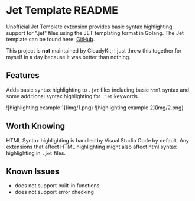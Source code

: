 # Jet Template README

Unofficial Jet Template extension provides basic syntax highlighting support for ".jet" files using the JET templating format in Golang. The Jet template can be found here:  [GitHub](https://github.com/CloudyKit/jet).

This project is **not** maintained by CloudyKit; I just threw this together for myself in a day because it was better than nothing.

## Features

Adds basic syntax highlighting to `.jet` files including basic `html` syntax and some additional syntax highlighting for `.jet` keywords.

\!\[highlighting example 1\]\(img/1.png\)
\!\[highlighting example 2\]\(img/2.png\)

## Worth Knowing

HTML Syntax highlighting is handled by Visual Studio Code by default. Any extensions that affect HTML highlighting might also affect html syntax highlighting in `.jet` files.

## Known Issues
- does not support built-in functions
- does not support error checking
